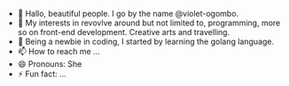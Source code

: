 - 👋 Hallo, beautiful people. I go by the name @violet-ogombo.
- 👀 My interests in revovlve around but not limited to, programming, more so on front-end development. Creative arts and travelling. 
- 🌱 Being a newbie in coding, I started by learning the golang language. 
- 📫 How to reach me ...
- 😄 Pronouns: She
- ⚡ Fun fact: ...

<!---
Violet-Ogombo/Violet-Ogombo is a ✨ special ✨ repository because its `README.md` (this file) appears on your GitHub profile.
You can click the Preview link to take a look at your changes.
--->
